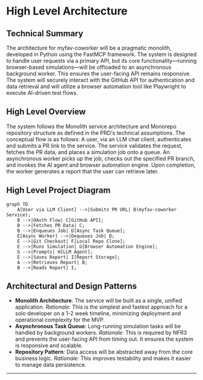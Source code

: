 # High Level Architecture

## Technical Summary
The architecture for myfav-coworker will be a pragmatic monolith, developed in Python using the FastMCP framework. The system is designed to handle user requests via a primary API, but its core functionality—running browser-based simulations—will be offloaded to an asynchronous background worker. This ensures the user-facing API remains responsive. The system will securely interact with the GitHub API for authentication and data retrieval and will utilize a browser automation tool like Playwright to execute AI-driven test flows.

## High Level Overview
The system follows the Monolith service architecture and Monorepo repository structure as defined in the PRD's technical assumptions. The conceptual flow is as follows: A user, via an LLM chat client, authenticates and submits a PR link to the service. The service validates the request, fetches the PR data, and places a simulation job onto a queue. An asynchronous worker picks up the job, checks out the specified PR branch, and invokes the AI agent and browser automation engine. Upon completion, the worker generates a report that the user can retrieve later.

## High Level Project Diagram
```
graph TD
    A[User via LLM Client] -->|Submits PR URL| B(myfav-coworker Service);
    B -->|OAuth Flow| C[GitHub API];
    B -->|Fetches PR Data| C;
    B -->|Enqueues Job| D[Async Task Queue];
    E[Async Worker] -->|Dequeues Job| D;
    E -->|Git Checkout| F[Local Repo Clone];
    E -->|Runs Simulation| G[Browser Automation Engine];
    G -->|Prompts| H[LLM Agent];
    E -->|Saves Report| I[Report Storage];
    A -->|Retrieves Report| B;
    B -->|Reads Report| I;
```

## Architectural and Design Patterns
* **Monolith Architecture**: The service will be built as a single, unified application. _Rationale:_ This is the simplest and fastest approach for a solo developer on a 1-2 week timeline, minimizing deployment and operational complexity for the MVP.
* **Asynchronous Task Queue**: Long-running simulation tasks will be handled by background workers. _Rationale:_ This is required by NFR3 and prevents the user-facing API from timing out. It ensures the system is responsive and scalable.
* **Repository Pattern**: Data access will be abstracted away from the core business logic. _Rationale:_ This improves testability and makes it easier to manage data persistence.

---